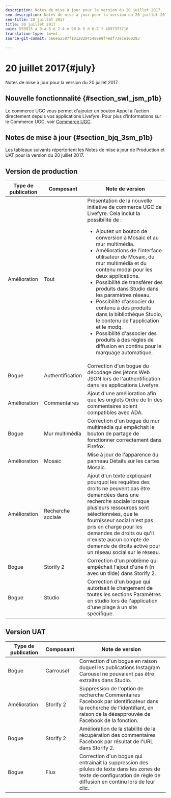 ```yaml
---
description: Notes de mise à jour pour la version du 20 juillet 2017.
seo-description: Notes de mise à jour pour la version du 20 juillet 2017.
seo-title: 20 juillet 2017
title: 20 juillet 2017
uuid: 550815 a 9-a 6 e 2-4 e 98-b 5 d 6-7 f 4897373716
translation-type: tm+mt
source-git-commit: 566ea2587f101202045488e9f4edf73ece100293

---
```



# 20 juillet 2017{#july}

Notes de mise à jour pour la version du 20 juillet 2017.

## Nouvelle fonctionnalité {#section_swl_jsm_p1b}

Le commerce UGC vous permet d'ajouter un bouton Appel à l'action directement depuis vos applications Livefyre. Pour plus d'informations sur le Commerce UGC, voir [Commerce UGC](../../../c-features-livefyre/c-ugc-commerce.md#c_ugc_commerce).

## Notes de mise à jour {#section_bjq_3sm_p1b}

Les tableaux suivants répertorient les Notes de mise à jour de Production et UAT pour la version du 20 juillet 2017.

## Version de production

| Type de publication | Composant | Note de version |
|--- |--- |--- |
| Amélioration | Tout | Présentation de la nouvelle initiative de commerce UGC de Livefyre. Cela inclut la possibilité de : <br><ul><li>Ajoutez un bouton de conversion à Mosaic et au mur multimédia. </li><li>Améliorations de l'interface utilisateur de Mosaic, du mur multimédia et du contenu modal pour les deux applications. </li><li>Possibilité de transférer des produits dans Studio dans les paramètres réseau.</li><li> Possibilité d'associer du contenu à des produits dans la bibliothèque Studio, le contenu de l'application et le modq.</li><li> Possibilité d'associer des produits à des règles de diffusion en continu pour le marquage automatique.</li></ul> |
| Bogue | Authentification | Correction d'un bogue du décodage des jetons Web JSON lors de l'authentification dans les applications Livefyre. |
| Amélioration | Commentaires | Ajout d'une amélioration afin que les onglets Ordre de tri des commentaires soient compatibles avec ADA. |
| Bogue | Mur multimédia | Correction d'un bogue du mur multimédia qui empêchait le bouton de partage de fonctionner correctement dans Firefox. |
| Amélioration | Mosaic | Mise à jour de l'apparence du panneau Détails sur les cartes Mosaic. |
| Amélioration | Recherche sociale | Ajout d'un texte expliquant pourquoi les requêtes des droits ne peuvent pas être demandées dans une recherche sociale lorsque plusieurs ressources sont sélectionnées, que le fournisseur social n'est pas pris en charge pour les demandes de droits ou qu'il n'existe aucun compte de demande de droits activé pour un réseau social sur le réseau. |
| Bogue | Storify 2 | Correction d'un problème qui empêchait l'ajout d'une ñ (n avec un tilde) dans Storify 2. |
| Bogue | Studio | Correction d'un bogue qui autorisait le chargement de toutes les sections Paramètres en studio lors de l'application d'une plage à un site spécifique. |


## Version UAT

| **Type de publication** | **Composant** | **Note de version** |
|---|---|---|
| Bogue | Carrousel | Correction d'un bogue en raison duquel les publications Instagram Carousel ne pouvaient pas être extraites dans Studio. |
| Amélioration | Storify 2 | Suppression de l'option de recherche Commentaires Facebook par identificateur dans la recherche de l'identifiant, en raison de la désapprouvée de Facebook de la fonction. |
| Bogue | Storify 2 | Amélioration de la stabilité de la récupération des commentaires Facebook par résultat de l'URL dans Storify 2. |
| Bogue | Flux | Correction d'un bogue qui entraînait la suppression des pilules de texte dans les zones de texte de configuration de règle de diffusion en continu lors de leur clic. |

